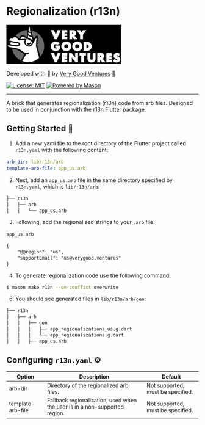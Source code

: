 # Regionalization (r13n)

[![Very Good Ventures][logo_white]][very_good_ventures_link_dark]

Developed with 💙 by [Very Good Ventures][very_good_ventures_link] 🦄

[![License: MIT][license_badge]][license_link] [![Powered by Mason](https://img.shields.io/endpoint?url=https%3A%2F%2Ftinyurl.com%2Fmason-badge)](https://github.com/felangel/mason)

--- 

A brick that generates regionalization (r13n) code from arb files. Designed to be used in conjunction with the [r13n][github_r13n_link] Flutter package.

## Getting Started 🚀

1. Add a new yaml file to the root directory of the Flutter project called `r13n.yaml` with the following content:

```yaml
arb-dir: lib/r13n/arb
template-arb-file: app_us.arb
```

2. Next, add an `app_us.arb` file in the same directory specified by `r13n.yaml`, which is `lib/r13n/arb`:

```
├── r13n
│   ├── arb
│   │   └── app_us.arb
```

3. Following, add the regionalised strings to your `.arb` file:

`app_us.arb`

```arb
{
    "@@region": "us",
    "supportEmail": "us@verygood.ventures"
}
```

4. To generate regionalization code use the following command:

```sh
$ mason make r13n --on-conflict overwrite
```

6. You should see generated files in `lib/r13n/arb/gen`:

```
├── r13n
│   ├── arb
│   │   ├── gen
│   │   │   ├── app_regionalizations_us.g.dart
│   │   │   └── app_regionalizations.g.dart
│   │   ├── app_us.arb
```


## Configuring `r13n.yaml` ⚙️

| Option            | Description                                                                | Default                           |
|-------------------|----------------------------------------------------------------------------|-----------------------------------|
| arb-dir           | Directory of the regionalized arb files.                                   | Not supported, must be specified. |
| template-arb-file | Fallback regionalization; used when the user is in a non-supported region. | Not supported, must be specified. |

[github_r13n_link]: https://github.com/VeryGoodOpenSource/r13n
[license_badge]: https://img.shields.io/badge/license-MIT-blue.svg
[license_link]: https://opensource.org/licenses/MIT
[logo_white]: https://raw.githubusercontent.com/VGVentures/very_good_brand/main/styles/README/vgv_logo_white.png#gh-dark-mode-only
[very_good_ventures_link_dark]: https://verygood.ventures#gh-dark-mode-only
[very_good_ventures_link]: https://verygood.ventures
